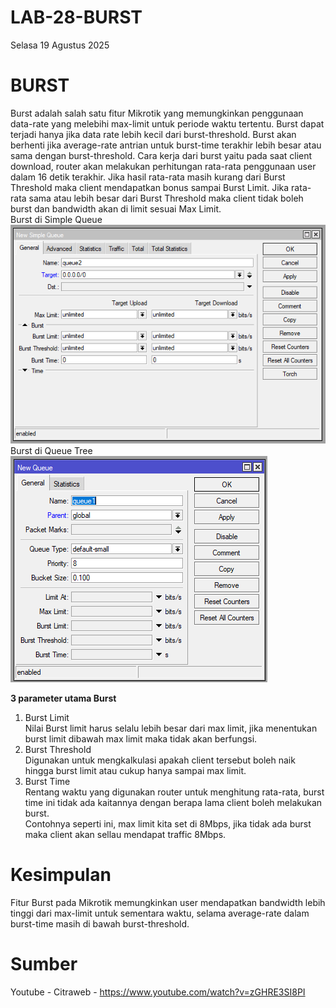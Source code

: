 # LAB-28-BURST
Selasa 19 Agustus 2025  

# BURST
  Burst adalah salah satu fitur Mikrotik yang memungkinkan penggunaan data-rate yang melebihi max-limit untuk periode waktu tertentu. Burst dapat terjadi hanya jika data rate lebih kecil dari burst-threshold. Burst akan berhenti jika average-rate antrian untuk burst-time terakhir lebih besar atau sama dengan burst-threshold. Cara kerja dari burst yaitu pada saat client download, router akan melakukan perhitungan rata-rata penggunaan user dalam 16 detik terakhir. Jika hasil rata-rata masih kurang dari Burst Threshold maka client mendapatkan bonus sampai Burst Limit. Jika rata-rata sama atau lebih besar dari Burst Threshold maka client tidak boleh burst dan bandwidth akan di limit sesuai Max Limit.  
  Burst di Simple Queue  
  ![](IMAGES/simplequeue.PNG)  
  Burst di Queue Tree  
  ![](IMAGES/pohonqueue.PNG)  
    
**3 parameter utama Burst**  
1. Burst Limit  
  Nilai Burst limit harus selalu lebih besar dari max limit, jika menentukan burst limit dibawah max limit maka tidak akan berfungsi.  
2. Burst Threshold  
  Digunakan untuk mengkalkulasi apakah client tersebut boleh naik hingga burst limit atau cukup hanya sampai max limit.  
3. Burst Time  
  Rentang waktu yang digunakan router untuk menghitung rata-rata, burst time ini tidak ada kaitannya dengan berapa lama client boleh melakukan burst.  
Contohnya seperti ini, max limit kita set di 8Mbps, jika tidak ada burst maka client akan sellau mendapat traffic 8Mbps.

# Kesimpulan
  Fitur Burst pada Mikrotik memungkinkan user mendapatkan bandwidth lebih tinggi dari max-limit untuk sementara waktu, selama average-rate dalam burst-time masih di bawah burst-threshold.

# Sumber
Youtube - Citraweb - https://www.youtube.com/watch?v=zGHRE3SI8PI
